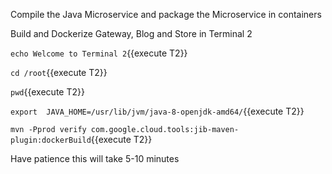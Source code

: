 Compile the Java Microservice and package the Microservice in containers

Build and Dockerize Gateway, Blog and Store  in Terminal 2

`echo Welcome to Terminal 2`{{execute T2}}

`cd /root`{{execute T2}}

`pwd`{{execute T2}}

`export  JAVA_HOME=/usr/lib/jvm/java-8-openjdk-amd64/`{{execute T2}}

`mvn -Pprod verify com.google.cloud.tools:jib-maven-plugin:dockerBuild`{{execute T2}}

Have patience this will take 5-10 minutes